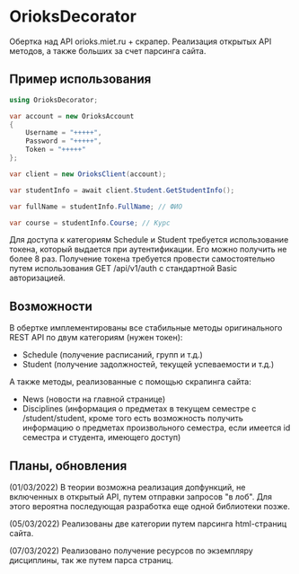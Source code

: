 # OrioksDecorator
Обертка над API orioks.miet.ru + скрапер. Реализация открытых API методов, а также больших за счет парсинга сайта.  

## Пример использования

```c#
using OrioksDecorator;

var account = new OrioksAccount
{
    Username = "+++++",
    Password = "+++++",
    Token = "+++++"
};

var client = new OrioksClient(account);

var studentInfo = await client.Student.GetStudentInfo();

var fullName = studentInfo.FullName; // ФИО

var course = studentInfo.Course; // Курс
```

Для доступа к категориям Schedule и Student требуется использование токена, который выдается при аутентификации. Его можно получить не более 8 раз.
Получение токена требуется провести самостоятельно путем использования GET /api/v1/auth с стандартной Basic авторизацией.

## Возможности

В обертке имплементированы все стабильные методы оригинального REST API по двум категориям (нужен токен):
- Schedule (получение расписаний, групп и т.д.)
- Student (получение задолжностей, текущей успеваемости и т.д.)

А также методы, реализованные с помощью скрапинга сайта:
- News (новости на главной странице)
- Disciplines (информация о предметах в текущем семестре с /student/student, кроме того есть возможность получить информацию о предметах произвольного семестра, если имеется id семестра и студента, имеющего доступ)

## Планы, обновления

(01/03/2022)
В теории возможна реализация допфункций, не включенных в открытый API, путем отправки запросов "в лоб". Для этого вероятна последующая разработка еще одной библиотеки позже.

(05/03/2022)
Реализованы две категории путем парсинга html-страниц сайта.

(07/03/2022)
Реализовано получение ресурсов по экземпляру дисциплины, так же путем парса страниц.
